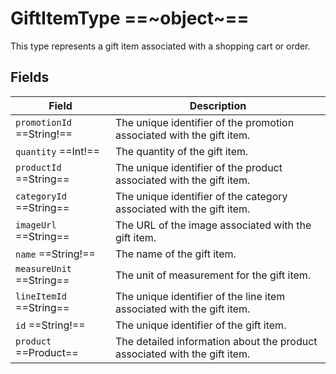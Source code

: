 # GiftItemType ==~object~==

This type represents a gift item associated with a shopping cart or order.

## Fields

| Field                              | Description                                                                 |
|-----------------------------------|-----------------------------------------------------------------------------|
| `promotionId`  ==String!==        | The unique identifier of the promotion associated with the gift item.         |
| `quantity`  ==Int!==              | The quantity of the gift item.                                               |
| `productId`  ==String==           | The unique identifier of the product associated with the gift item.           |
| `categoryId`  ==String==          | The unique identifier of the category associated with the gift item.          |
| `imageUrl`  ==String==            | The URL of the image associated with the gift item.                           |
| `name`  ==String!==               | The name of the gift item.                                                   |
| `measureUnit`  ==String==         | The unit of measurement for the gift item.                                    |
| `lineItemId`  ==String==          | The unique identifier of the line item associated with the gift item.         |
| `id`  ==String!==                 | The unique identifier of the gift item.                                       |
| `product`  ==Product==            | The detailed information about the product associated with the gift item.     |

